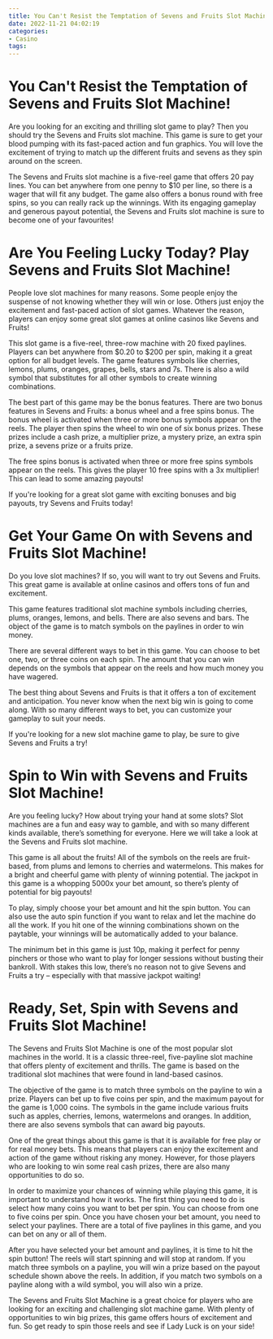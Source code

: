```yaml
---
title: You Can't Resist the Temptation of Sevens and Fruits Slot Machine!
date: 2022-11-21 04:02:19
categories:
- Casino
tags:
---
```



#  You Can't Resist the Temptation of Sevens and Fruits Slot Machine!

Are you looking for an exciting and thrilling slot game to play? Then you should try the Sevens and Fruits slot machine. This game is sure to get your blood pumping with its fast-paced action and fun graphics. You will love the excitement of trying to match up the different fruits and sevens as they spin around on the screen.

The Sevens and Fruits slot machine is a five-reel game that offers 20 pay lines. You can bet anywhere from one penny to $10 per line, so there is a wager that will fit any budget. The game also offers a bonus round with free spins, so you can really rack up the winnings. With its engaging gameplay and generous payout potential, the Sevens and Fruits slot machine is sure to become one of your favourites!

#  Are You Feeling Lucky Today? Play Sevens and Fruits Slot Machine!

People love slot machines for many reasons. Some people enjoy the suspense of not knowing whether they will win or lose. Others just enjoy the excitement and fast-paced action of slot games. Whatever the reason, players can enjoy some great slot games at online casinos like Sevens and Fruits!

This slot game is a five-reel, three-row machine with 20 fixed paylines. Players can bet anywhere from $0.20 to $200 per spin, making it a great option for all budget levels. The game features symbols like cherries, lemons, plums, oranges, grapes, bells, stars and 7s. There is also a wild symbol that substitutes for all other symbols to create winning combinations.

The best part of this game may be the bonus features. There are two bonus features in Sevens and Fruits: a bonus wheel and a free spins bonus. The bonus wheel is activated when three or more bonus symbols appear on the reels. The player then spins the wheel to win one of six bonus prizes. These prizes include a cash prize, a multiplier prize, a mystery prize, an extra spin prize, a sevens prize or a fruits prize.

The free spins bonus is activated when three or more free spins symbols appear on the reels. This gives the player 10 free spins with a 3x multiplier! This can lead to some amazing payouts!

If you're looking for a great slot game with exciting bonuses and big payouts, try Sevens and Fruits today!

#  Get Your Game On with Sevens and Fruits Slot Machine!

Do you love slot machines? If so, you will want to try out Sevens and Fruits. This great game is available at online casinos and offers tons of fun and excitement.

This game features traditional slot machine symbols including cherries, plums, oranges, lemons, and bells. There are also sevens and bars. The object of the game is to match symbols on the paylines in order to win money.

There are several different ways to bet in this game. You can choose to bet one, two, or three coins on each spin. The amount that you can win depends on the symbols that appear on the reels and how much money you have wagered.

The best thing about Sevens and Fruits is that it offers a ton of excitement and anticipation. You never know when the next big win is going to come along. With so many different ways to bet, you can customize your gameplay to suit your needs.

If you're looking for a new slot machine game to play, be sure to give Sevens and Fruits a try!

#  Spin to Win with Sevens and Fruits Slot Machine!

Are you feeling lucky? How about trying your hand at some slots? Slot machines are a fun and easy way to gamble, and with so many different kinds available, there’s something for everyone. Here we will take a look at the Sevens and Fruits slot machine.

This game is all about the fruits! All of the symbols on the reels are fruit-based, from plums and lemons to cherries and watermelons. This makes for a bright and cheerful game with plenty of winning potential. The jackpot in this game is a whopping 5000x your bet amount, so there’s plenty of potential for big payouts!

To play, simply choose your bet amount and hit the spin button. You can also use the auto spin function if you want to relax and let the machine do all the work. If you hit one of the winning combinations shown on the paytable, your winnings will be automatically added to your balance.

The minimum bet in this game is just 10p, making it perfect for penny pinchers or those who want to play for longer sessions without busting their bankroll. With stakes this low, there’s no reason not to give Sevens and Fruits a try – especially with that massive jackpot waiting!

#  Ready, Set, Spin with Sevens and Fruits Slot Machine!

The Sevens and Fruits Slot Machine is one of the most popular slot machines in the world. It is a classic three-reel, five-payline slot machine that offers plenty of excitement and thrills. The game is based on the traditional slot machines that were found in land-based casinos.

The objective of the game is to match three symbols on the payline to win a prize. Players can bet up to five coins per spin, and the maximum payout for the game is 1,000 coins. The symbols in the game include various fruits such as apples, cherries, lemons, watermelons and oranges. In addition, there are also sevens symbols that can award big payouts.

One of the great things about this game is that it is available for free play or for real money bets. This means that players can enjoy the excitement and action of the game without risking any money. However, for those players who are looking to win some real cash prizes, there are also many opportunities to do so.

In order to maximize your chances of winning while playing this game, it is important to understand how it works. The first thing you need to do is select how many coins you want to bet per spin. You can choose from one to five coins per spin. Once you have chosen your bet amount, you need to select your paylines. There are a total of five paylines in this game, and you can bet on any or all of them.

After you have selected your bet amount and paylines, it is time to hit the spin button! The reels will start spinning and will stop at random. If you match three symbols on a payline, you will win a prize based on the payout schedule shown above the reels. In addition, if you match two symbols on a payline along with a wild symbol, you will also win a prize.

The Sevens and Fruits Slot Machine is a great choice for players who are looking for an exciting and challenging slot machine game. With plenty of opportunities to win big prizes, this game offers hours of excitement and fun. So get ready to spin those reels and see if Lady Luck is on your side!